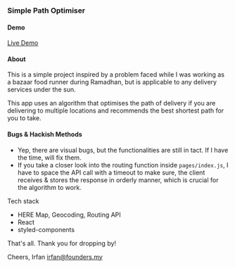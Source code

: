 ### Simple Path Optimiser

#### Demo

[Live Demo](https://irfancoder.github.io/path-optimiser/)

#### About

This is a simple project inspired by a problem faced while I was working as a bazaar food runner during Ramadhan, but is applicable to any delivery services under the sun.

This app uses an algorithm that optimises the path of delivery if you are delivering to multiple locations and recommends the best shortest path for you to take.

#### Bugs & Hackish Methods

- Yep, there are visual bugs, but the functionalities are still in tact. If I have the time, will fix them.
- If you take a closer look into the routing function inside `pages/index.js`, I have to space the API call with a timeout to make sure, the client receives & stores the response in orderly manner, which is crucial for the algorithm to work.

Tech stack

- HERE Map, Geocoding, Routing API
- React
- styled-components

That's all. Thank you for dropping by!

Cheers,
Irfan
irfan@founders.my
